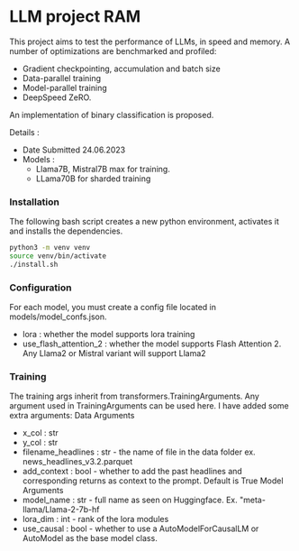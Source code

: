 # LLM project RAM 

This project aims to test the performance of LLMs, in speed and memory. 
A number of optimizations are benchmarked and profiled: 
- Gradient checkpointing, accumulation and batch size
- Data-parallel training 
- Model-parallel training 
- DeepSpeed ZeRO. 

An implementation of binary classification is proposed. 

Details : 
- Date Submitted 24.06.2023 
- Models : 
    - Llama7B, Mistral7B max for training. 
    - LLama70B for sharded training

### Installation 

The following bash script creates a new python environment, activates it and installs the dependencies.

```bash
python3 -m venv venv 
source venv/bin/activate
./install.sh
```
### Configuration 
For each model, you must create a config file located in models/model_confs.json. 
- lora : whether the model supports lora training
- use_flash_attention_2 : whether the model supports Flash Attention 2. Any Llama2 or Mistral variant will support Llama2 


### Training 
The training args inherit from transformers.TrainingArguments. Any argument used in TrainingArguments can be used here. 
I have added some extra arguments: 
Data Arguments
- x_col : str 
- y_col : str
- filename_headlines : str - the name of file in the data folder ex. news_headlines_v3.2.parquet
- add_context : bool - whether to add the past headlines and corresponding returns as context to the prompt. Default is True
Model Arguments
- model_name : str - full name as seen on Huggingface. Ex. "meta-llama/Llama-2-7b-hf
- lora_dim : int - rank of the lora modules 
- use_causal : bool - whether to use a AutoModelForCausalLM or AutoModel as the base model class.



